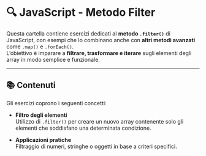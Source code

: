 # 🔍 JavaScript - Metodo Filter

Questa cartella contiene esercizi dedicati al **metodo `.filter()`** di JavaScript, con esempi che lo combinano anche con **altri metodi avanzati** come `.map()` e `.forEach()`.                       
L’obiettivo è imparare a **filtrare, trasformare e iterare** sugli elementi degli array in modo semplice e funzionale.

---

## 📚 Contenuti

Gli esercizi coprono i seguenti concetti:

- **Filtro degli elementi**  
  Utilizzo di `.filter()` per creare un nuovo array contenente solo gli elementi che soddisfano una determinata condizione.

- **Applicazioni pratiche**  
  Filtraggio di numeri, stringhe o oggetti in base a criteri specifici.
